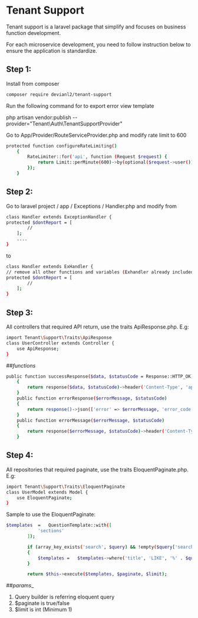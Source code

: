 # Tenant Support

Tenant support is a laravel package that simplify and focuses on business function development.

For each microservice development, you need to follow instruction below to ensure the application is standardize.

## Step 1:
Install from composer
```sh
composer require devianl2/tenant-support
```

Run the following command for to export error view template

php artisan vendor:publish --provider="Tenant\Auth\TenantSupportProvider"

Go to App/Provider/RouteServiceProvider.php and modify rate limit to 600
```sh
protected function configureRateLimiting()
    {
        RateLimiter::for('api', function (Request $request) {
            return Limit::perMinute(600)->by(optional($request->user())->id ?: $request->ip());
        });
    }
```

## Step 2:
Go to laravel project / app / Exceptions / Handler.php and modify from
```sh
class Handler extends ExceptionHandler {
protected $dontReport = [
        //
    ];
    ....
}
```
to
```sh
class Handler extends ExHandler {
// remove all other functions and variables (Exhandler already included all that exceptions)
protected $dontReport = [
        //
    ];
}
```

## Step 3:
All controllers that required API return, use the traits ApiResponse.php. E.g:

```sh
import Tenant\Support\Traits\ApiResponse
class UserController extends Controller {
    use ApiResponse;
}
```

##_functions_
```sh
public function successResponse($data, $statusCode = Response::HTTP_OK)
    {
        return response($data, $statusCode)->header('Content-Type', 'application/json');
    }
    public function errorResponse($errorMessage, $statusCode)
    {
        return response()->json(['error' => $errorMessage, 'error_code' => $statusCode], $statusCode);
    }
    public function errorMessage($errorMessage, $statusCode)
    {
        return response($errorMessage, $statusCode)->header('Content-Type', 'application/json');
    }
```

## Step 4:
All repositories that required paginate, use the traits EloquentPaginate.php. E.g:

```sh
import Tenant\Support\Traits\EloquentPaginate
class UserModel extends Model {
    use EloquentPaginate;
}
```

Sample to use the EloquentPaginate:
```sh
$templates  =   QuestionTemplate::with([
            'sections'
        ]);

        if (array_key_exists('search', $query) && !empty($query['search']))
        {
            $templates =   $templates->where('title', 'LIKE', '%' . $query['search'] .'%');
        }

        return $this->execute($templates, $paginate, $limit);
```
##_params__
1) Query builder is referring eloquent query
2) $paginate is true/false
3) $limit is int (Minimum 1)
